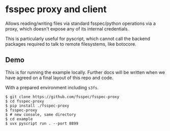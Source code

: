 fsspec proxy and client
=======================

Allows reading/writing files via standard fsspec/python operations via a
proxy, which doesn't expose any of its internal credentials. 

This is particularly useful for pyscript, which cannot call the backend
packages required to talk to remote filesystems, like botocore.

Demo
----

This is for running the example locally. Further docs will be written when we
have agreed on a final layout of this repo and code.

With a prepared environment including `s3fs`.

```
$ git clone https://github.com/fsspec/fsspec-proxy
$ cd fsspec-proxy
$ pip install ./fsspec-proxy
$ fsspec-proxy
$ # new console, same directory
$ cd example
$ uvx pyscript run . --port 8899
```
